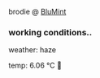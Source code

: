 brodie @ [BluMint](https://www.linkedin.com/company/blumint-io/)

<!--weather_start-->
### working conditions..

weather: haze 

temp: 6.06 °C 🧥

<!--weather_end-->
